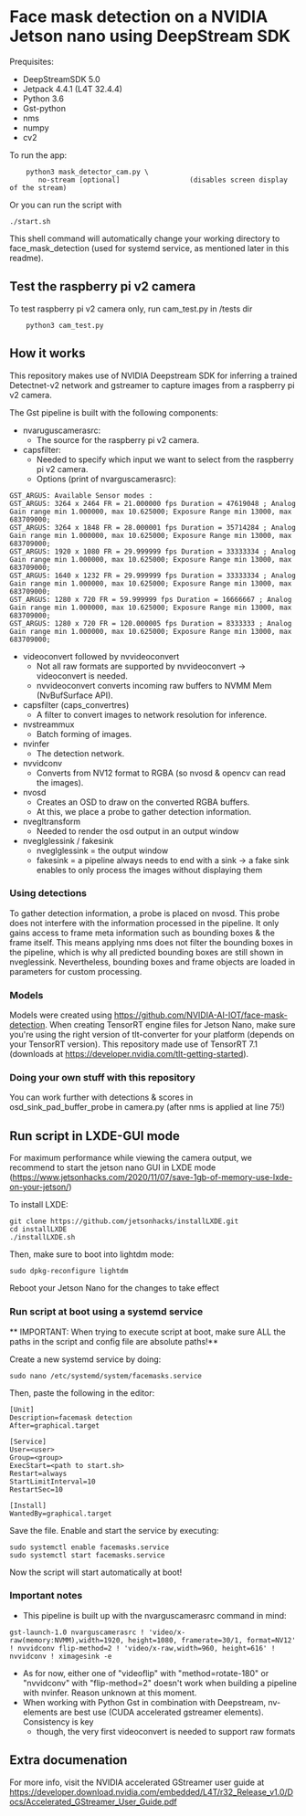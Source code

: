 # Face mask detection on a NVIDIA Jetson nano using DeepStream SDK

Prequisites:

* DeepStreamSDK 5.0
* Jetpack 4.4.1 (L4T 32.4.4)
* Python 3.6
* Gst-python
* nms
* numpy
* cv2

To run the app:
```
    python3 mask_detector_cam.py \
       no-stream [optional]                 (disables screen display of the stream) 
```
Or you can run the script with

```
./start.sh
```
This shell command will automatically change your working directory to face_mask_detection (used for systemd service, as mentioned later in this readme).

## Test the raspberry pi v2 camera
To test raspberry pi v2 camera only, run cam_test.py in /tests dir
```
    python3 cam_test.py
```
## How it works
This repository makes use of NVIDIA Deepstream SDK for inferring a trained Detectnet-v2 network and gstreamer to capture images from a raspberry pi v2 camera.

The Gst pipeline is built with the following components:

*  nvaruguscamerasrc: 
    *  The source for the raspberry pi v2 camera.
*  capsfilter: 
    *  Needed to specify which input we want to select from the raspberry pi v2 camera.
    *  Options (print of nvarguscamerasrc):
```
GST_ARGUS: Available Sensor modes :
GST_ARGUS: 3264 x 2464 FR = 21.000000 fps Duration = 47619048 ; Analog Gain range min 1.000000, max 10.625000; Exposure Range min 13000, max 683709000;
GST_ARGUS: 3264 x 1848 FR = 28.000001 fps Duration = 35714284 ; Analog Gain range min 1.000000, max 10.625000; Exposure Range min 13000, max 683709000;
GST_ARGUS: 1920 x 1080 FR = 29.999999 fps Duration = 33333334 ; Analog Gain range min 1.000000, max 10.625000; Exposure Range min 13000, max 683709000;
GST_ARGUS: 1640 x 1232 FR = 29.999999 fps Duration = 33333334 ; Analog Gain range min 1.000000, max 10.625000; Exposure Range min 13000, max 683709000;
GST_ARGUS: 1280 x 720 FR = 59.999999 fps Duration = 16666667 ; Analog Gain range min 1.000000, max 10.625000; Exposure Range min 13000, max 683709000;
GST_ARGUS: 1280 x 720 FR = 120.000005 fps Duration = 8333333 ; Analog Gain range min 1.000000, max 10.625000; Exposure Range min 13000, max 683709000;
```
*  videoconvert followed by nvvideoconvert
    *  Not all raw formats are supported by nvvideoconvert -> videoconvert is needed.
    *  nvvideoconvert converts incoming raw buffers to NVMM Mem (NvBufSurface API).
*  capsfilter (caps_convertres)
    *  A filter to convert images to network resolution for inference.
*  nvstreammux
    *  Batch forming of images.
*  nvinfer
    *  The detection network.
*  nvvidconv
    *  Converts from NV12 format to RGBA (so nvosd & opencv can read the images).
*  nvosd
    *  Creates an OSD to draw on the converted RGBA buffers.
    *  At this, we place a probe to gather detection information.
*  nvegltransform
    *  Needed to render the osd output in an output window
*  nveglglessink / fakesink
    *  nveglglessink = the output window
    *  fakesink = a pipeline always needs to end with a sink -> a fake sink enables to only process the images without displaying them

### Using detections
To gather detection information, a probe is placed on nvosd. This probe does not interfere with the information processed in the pipeline. It only gains access to frame meta information such as bounding boxes & the frame itself. This means applying nms does not filter the bounding boxes in the pipeline, which is why all predicted bounding boxes are still shown in nveglessink. Nevertheless, bounding boxes and frame objects are loaded in parameters for custom processing.

### Models
Models were created using https://github.com/NVIDIA-AI-IOT/face-mask-detection. When creating TensorRT engine files for Jetson Nano, make sure you're using the right version of tlt-converter for your platform (depends on your TensorRT version). This repository made use of TensorRT 7.1 (downloads at https://developer.nvidia.com/tlt-getting-started).
  
### Doing your own stuff with this repository
You can work further with detections & scores in osd_sink_pad_buffer_probe in camera.py (after nms is applied at line 75!)

## Run script in LXDE-GUI mode
For maximum performance while viewing the camera output, we recommend to start the jetson nano GUI in LXDE mode (https://www.jetsonhacks.com/2020/11/07/save-1gb-of-memory-use-lxde-on-your-jetson/)

To install LXDE:
```
git clone https://github.com/jetsonhacks/installLXDE.git
cd installLXDE
./installLXDE.sh
```

Then, make sure to boot into lightdm mode:
```
sudo dpkg-reconfigure lightdm
```
Reboot your Jetson Nano for the changes to take effect

### Run script at boot using a systemd service

** IMPORTANT: When trying to execute script at boot, make sure ALL the paths in the script and config file are absolute paths!**

Create a new systemd service by doing:

```
sudo nano /etc/systemd/system/facemasks.service
```

Then, paste the following in the editor:
```
[Unit]
Description=facemask detection
After=graphical.target

[Service]
User=<user>
Group=<group>
ExecStart=<path to start.sh>
Restart=always
StartLimitInterval=10
RestartSec=10

[Install]
WantedBy=graphical.target
```

Save the file. Enable and start the service by executing:
```
sudo systemctl enable facemasks.service
sudo systemctl start facemasks.service
```

Now the script will start automatically at boot!


### Important notes
* This pipeline is built up with the nvarguscamerasrc command in mind:
 ```
 gst-launch-1.0 nvarguscamerasrc ! 'video/x-raw(memory:NVMM),width=1920, height=1080, framerate=30/1, format=NV12' ! nvvidconv flip-method=2 ! 'video/x-raw,width=960, height=616' ! nvvidconv ! ximagesink -e
 ```
 
* As for now, either one of "videoflip" with "method=rotate-180" or "nvvidconv" with "flip-method=2" doesn't work when building a pipeline with nvinfer. Reason unknown at this moment.
* When working with Python Gst in combination with Deepstream, nv- elements are best use (CUDA accelerated gstreamer elements). Consistency is key
    * though, the very first videoconvert is needed to support raw formats
    
## Extra documenation
For more info, visit the NVIDIA accelerated GStreamer user guide at https://developer.download.nvidia.com/embedded/L4T/r32_Release_v1.0/Docs/Accelerated_GStreamer_User_Guide.pdf

